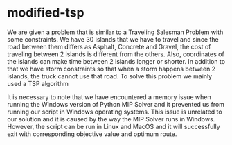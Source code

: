 # modified-tsp
We are given a problem that is similar to a Traveling Salesman Problem with some constraints. We have 30 islands that we have to travel and since the road between them differs as Asphalt, Concrete and Gravel, the cost of traveling between 2 islands is different from the others. Also, coordinates of the islands can make time between 2 islands longer or shorter. In addition to that we have storm constraints so that when a storm happens between 2 islands, the truck cannot use that road. To solve this problem we mainly used a TSP algorithm


It is necessary to note that we have encountered a memory issue when running
the Windows version of Python MIP Solver and it prevented us from running
our script in Windows operating systems. This issue is unrelated to our solution
and it is caused by the way the MIP Solver runs in Windows. However, the
script can be run in Linux and MacOS and it will successfully exit with
corresponding objective value and optimum route.
